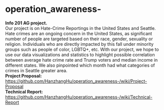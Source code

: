 # operation_awareness-
**Info 201 AG project.**  
Our project is on Hate-Crime Reportings in the United States and Seattle. Hate crimes are an ongoing concern in the United States, as significant number of people are targeted based on their race, gender, sexuality or religion. Individuals who are directly impacted by this fall under minority groups such as people of color, LGBTQ+, etc. With our project, we hope to use our data visualizations and statistics to highlight possible correlation between average hate crime rate and Trump voters and median income in different states. We also pinpointed which month had what categories of crimes in Seattle greater area. <br/>
**Project Proposal:** https://github.com/HanzhangHu/operation_awareness-/wiki/Project-Proposal <br/>
**Technical Report:** https://github.com/HanzhangHu/operation_awareness-/wiki/Technical-Report
